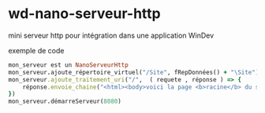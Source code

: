# wd-nano-serveur-http
mini serveur http pour intégration dans une application WinDev

exemple de code
```ruby
mon_serveur est un NanoServeurHttp
mon_serveur.ajoute_répertoire_virtuel("/Site", fRepDonnées() + "\Site")
mon_serveur.ajoute_traitement_uri("/",  ( requete , réponse ) => {	
    réponse.envoie_chaine("<html><body>voici la page <b>racine</b> du site <hr>en construction... </body></html>") 
})
mon_serveur.démarreServeur(8080)

```
